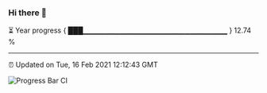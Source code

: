 ### Hi there 👋

⏳ Year progress { ███▁▁▁▁▁▁▁▁▁▁▁▁▁▁▁▁▁▁▁▁▁▁▁▁▁▁▁ } 12.74 %

---

⏰ Updated on Tue, 16 Feb 2021 12:12:43 GMT

![Progress Bar CI](https://github.com/liununu/liununu/workflows/Progress%20Bar%20CI/badge.svg)
